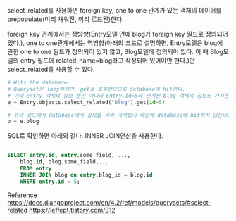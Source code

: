 select_related를 사용하면 foreign key, one to one 관계가 있는 객체의 데이터를 prepopulate(미리 채워진, 미리 로드된)한다.

foreign key 관계에서는 정방향(Entry모델 안에 blog가 foreign key 필드로 정의되어 있다.), one to one관계에서는 역방향(아래의 코드로 설명하면, Entry모델은 blog에 관한 one to one 필드가 정의되어 있지 않고, Blog모델에 정의되어 있다. 이 때 Blog모델의 entry 필드에 related_name=blog라고 작성되어 있어야만 한다.)만 select_related를 사용할 수 있다.

```python
# Hits the database.
# Queryset은 lazy하지만, get을 호출했으므로 database에 hit한다.
# 이때 Entry 객체의 정보 뿐만 아니라 Entry.id=5와 관계된 blog 객체의 정보도 가져온다.
e = Entry.objects.select_related("blog").get(id=5)

# 위의 코드에서 database에서 정보를 미리 가져왔기 때문에 database에 hit하지 않는다.
b = e.blog

```

SQL로 확인하면 아래와 같다. INNER JOIN연산을 사용한다.

```SQL

SELECT entry.id, entry.some_field, ...,
	blog.id, blog.some_field,...
	FROM entry
	INNER JOIN blog on entry.blog_id = blog.id
	WHERE entry.id = 5;

```

Reference
https://docs.djangoproject.com/en/4.2/ref/models/querysets/#select-related
https://leffept.tistory.com/312